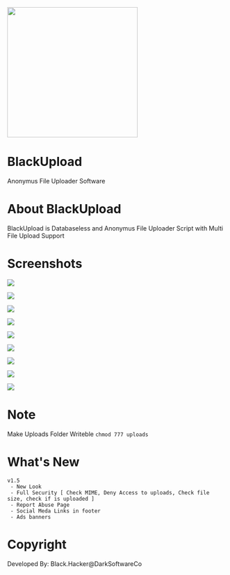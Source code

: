 <img src="https://6.top4top.net/p_13364786m1.png"  width="300" />

# BlackUpload
Anonymus File Uploader Software

# About BlackUpload
BlackUpload is Databaseless and Anonymus File Uploader Script with Multi File Upload Support

# Screenshots
![](https://i.imgur.com/i7SnEwa.png)

![](https://i.imgur.com/pWKDo6V.png)

![](https://i.imgur.com/mqGnodq.png)

![](https://i.imgur.com/JdKxCxJ.png)

![](https://i.imgur.com/DZND3lv.png)

![](https://i.imgur.com/lseHWRz.png)

![](https://i.imgur.com/W7t2mSw.png)

![](https://i.imgur.com/pDiP2Re.png)

![](https://i.imgur.com/nWiwh6C.png)

# Note
Make Uploads Folder Writeble ``` chmod 777 uploads ```

# What's New
```
v1.5
 - New Look
 - Full Security [ Check MIME, Deny Access to uploads, Check file size, check if is uploaded ]
 - Report Abuse Page
 - Social Meda Links in footer
 - Ads banners
```
# Copyright
Developed By: Black.Hacker@DarkSoftwareCo
